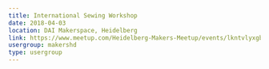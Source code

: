 ```yaml
---
title: International Sewing Workshop
date: 2018-04-03
location: DAI Makerspace, Heidelberg
link: https://www.meetup.com/Heidelberg-Makers-Meetup/events/lkntvlyxgbfb/
usergroup: makershd
type: usergroup
---
```

